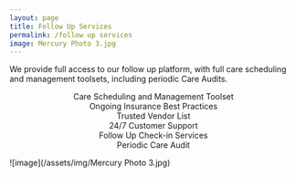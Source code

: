 ```yaml
---
layout: page
title: Follow Up Services
permalink: /follow up services
image: Mercury Photo 3.jpg
---
```

We provide full access to our follow up platform, with full care scheduling and management toolsets, including periodic Care Audits. 

<center>Care Scheduling and Management Toolset</center>
<center>Ongoing Insurance Best Practices</center>
<center>Trusted Vendor List</center>
<center>24/7 Customer Support</center>
<center>Follow Up Check-in Services</center>
<center>Periodic Care Audit</center>

![image](/assets/img/Mercury Photo 3.jpg)



